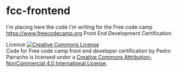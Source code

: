 # fcc-frontend
I'm placing here the code I'm writing for the Free code camp https://www.freecodecamp.org Front End Development Certification


Licence
<a rel="license" href="http://creativecommons.org/licenses/by-nc/4.0/"><img alt="Creative Commons License" style="border-width:0" src="https://i.creativecommons.org/l/by-nc/4.0/88x31.png" /></a><br /><span xmlns:dct="http://purl.org/dc/terms/" property="dct:title">Code for Free code camp front end developer certification</span> by <span xmlns:cc="http://creativecommons.org/ns#" property="cc:attributionName">Pedro Parracho</span> is licensed under a <a rel="license" href="http://creativecommons.org/licenses/by-nc/4.0/">Creative Commons Attribution-NonCommercial 4.0 International License</a>.
